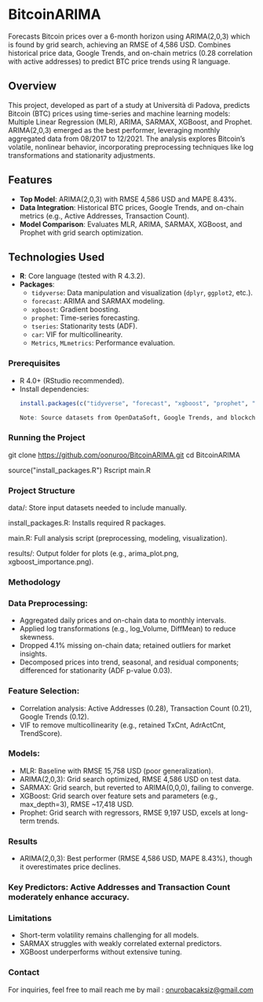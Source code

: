 # BitcoinARIMA

Forecasts Bitcoin prices over a 6-month horizon using ARIMA(2,0,3) which is found by grid search, achieving an RMSE of 4,586 USD. Combines historical price data, Google Trends, and on-chain metrics (0.28 correlation with active addresses) to predict BTC price trends using R language.

## Overview

This project, developed as part of a study at Università di Padova, predicts Bitcoin (BTC) prices using time-series and machine learning models: Multiple Linear Regression (MLR), ARIMA, SARMAX, XGBoost, and Prophet. ARIMA(2,0,3) emerged as the best performer, leveraging monthly aggregated data from 08/2017 to 12/2021. The analysis explores Bitcoin’s volatile, nonlinear behavior, incorporating preprocessing techniques like log transformations and stationarity adjustments.

## Features
- **Top Model**: ARIMA(2,0,3) with RMSE 4,586 USD and MAPE 8.43%.
- **Data Integration**: Historical BTC prices, Google Trends, and on-chain metrics (e.g., Active Addresses, Transaction Count).
- **Model Comparison**: Evaluates MLR, ARIMA, SARMAX, XGBoost, and Prophet with grid search optimization.

## Technologies Used
- **R**: Core language (tested with R 4.3.2).
- **Packages**:
  - `tidyverse`: Data manipulation and visualization (`dplyr`, `ggplot2`, etc.).
  - `forecast`: ARIMA and SARMAX modeling.
  - `xgboost`: Gradient boosting.
  - `prophet`: Time-series forecasting.
  - `tseries`: Stationarity tests (ADF).
  - `car`: VIF for multicollinearity.
  - `Metrics`, `MLmetrics`: Performance evaluation.

### Prerequisites
- R 4.0+ (RStudio recommended).
- Install dependencies:
  ```R
  install.packages(c("tidyverse", "forecast", "xgboost", "prophet", "tseries", "car", "Metrics", "MLmetrics"))

  Note: Source datasets from OpenDataSoft, Google Trends, and blockchain APIs. Place them in data/ or adjust paths in main.R.

### Running the Project 

git clone https://github.com/oonuroo/BitcoinARIMA.git
cd BitcoinARIMA

source("install_packages.R")
Rscript main.R

### Project Structure
data/: Store input datasets needed to include manually.

install_packages.R: Installs required R packages.

main.R: Full analysis script (preprocessing, modeling, visualization).

results/: Output folder for plots (e.g., arima_plot.png, xgboost_importance.png).


### Methodology
### Data Preprocessing:
- Aggregated daily prices and on-chain data to monthly intervals.
- Applied log transformations (e.g., log_Volume, DiffMean) to reduce skewness.
- Dropped 4.1% missing on-chain data; retained outliers for market insights.
- Decomposed prices into trend, seasonal, and residual components; differenced for stationarity (ADF p-value 0.03).

### Feature Selection:
- Correlation analysis: Active Addresses (0.28), Transaction Count (0.21), Google Trends (0.12).
- VIF to remove multicollinearity (e.g., retained TxCnt, AdrActCnt, TrendScore).

### Models:
- MLR: Baseline with RMSE 15,758 USD (poor generalization).
- ARIMA(2,0,3): Grid search optimized, RMSE 4,586 USD on test data.
- SARMAX: Grid search, but reverted to ARIMA(0,0,0), failing to converge.
- XGBoost: Grid search over feature sets and parameters (e.g., max_depth=3), RMSE ~17,418 USD.
- Prophet: Grid search with regressors, RMSE 9,197 USD, excels at long-term trends.

### Results
- ARIMA(2,0,3): Best performer (RMSE 4,586 USD, MAPE 8.43%), though it overestimates price declines.

### Key Predictors: Active Addresses and Transaction Count moderately enhance accuracy.

### Limitations
- Short-term volatility remains challenging for all models.
- SARMAX struggles with weakly correlated external predictors.
- XGBoost underperforms without extensive tuning.

### Contact 
For inquiries, feel free to mail reach me by mail : onurobacaksiz@gmail.com

